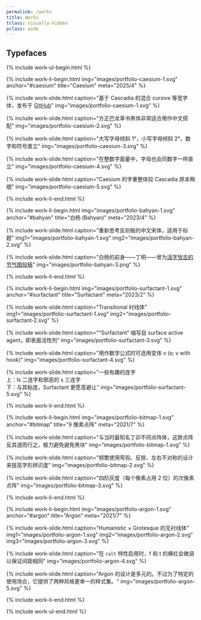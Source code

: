 ```yaml
---
permalink: /works
title: Works
tclass: visually-hidden
pclass: wide
---
```


<h2 class="h1-like">Typefaces</h2>

{%  include work-ul-begin.html %}

 {%  include work-li-begin.html
     img="images/portfolio-caesium-1.svg"
     anchor="#caesium"
     title="Caesium"
     meta="2025/4" %}

  {%  include work-slide.html
      caption="基于 Cascadia 的混合 cursive 等宽字体，发布于 <a href='https://github.com/alphaArgon/Caesium'>GitHub</a>"
      img="images/portfolio-caesium-1.svg" %}

  {%  include work-slide.html
      caption="方正巴龙草书黑体非常适合用作中文搭配"
      img="images/portfolio-caesium-2.svg" %}

  {%  include work-slide.html
      caption="大写字母倾斜 1°，小写字母倾斜 2°，数字和符号直立"
      img="images/portfolio-caesium-3.svg" %}

  {%  include work-slide.html
      caption="在整数字面量中，字母也会同数字一样直立"
      img="images/portfolio-caesium-4.svg" %}

  {%  include work-slide.html
      caption="Caesium 的字重整体较 Cascadia 原本稍细"
      img="images/portfolio-caesium-5.svg" %}

 {%  include work-li-end.html %}

 {%  include work-li-begin.html
     img="images/portfolio-bahyan-1.svg"
     anchor="#bahyan"
     title="白杨 (Bahyan)"
     meta="2023/4" %}

  {%  include work-slide.html
      caption="重新思考反刻板的中文宋体，适用于标题"
      img1="images/portfolio-bahyan-1.svg"
      img2="images/portfolio-bahyan-2.svg" %}

  {%  include work-slide.html
      caption="白杨的前身——丁明——曾为<a href='https://mp.weixin.qq.com/s/k34aiYUQw-I2tq0ujXqI6Q'>活字攷古的节气图投稿</a>"
      img="images/portfolio-bahyan-3.png" %}

 {%  include work-li-end.html %}

 {%  include work-li-begin.html
     img="images/portfolio-surfactant-1.svg"
     anchor="#surfactant"
     title="Surfactant"
     meta="2023/2" %}

  {%  include work-slide.html
      caption="Transitional 衬线体"
      img1="images/portfolio-surfactant-1.svg"
      img2="images/portfolio-surfactant-2.svg" %}

  {%  include work-slide.html
      caption="“Surfactant” 缩写自 surface active agent，即表面活性剂"
      img="images/portfolio-surfactant-3.svg" %}

  {%  include work-slide.html
      caption="用作数学公式时可选用变体 v (ʋ; v with hook)"
      img="images/portfolio-surfactant-4.svg" %}

  {%  include work-slide.html
      caption="一些有趣的连字<br>上：ſs 二连字和邪恶的 s 三连字<br>下：与其粘连，Surfactant 更愿意避让"
      img="images/portfolio-surfactant-5.svg" %}

 {%  include work-li-end.html %}

 {%  include work-li-begin.html
     img="images/portfolio-bitmap-1.svg"
     anchor="#bitmap"
     title="9 像素点阵"
     meta="2021/7" %}

  {%  include work-slide.html
      caption="与当时最知名丁卯不同点阵体，这款点阵反其道而行之，极力避免避免黑块"
      img="images/portfolio-bitmap-1.svg" %}

  {%  include work-slide.html
      caption="频繁使用弯钩、反捺、左右不对称的设计来提高字形辨识度"
      img="images/portfolio-bitmap-2.svg" %}

  {%  include work-slide.html
      caption="四阶灰度（每个像素占用 2 位）的次像素点阵"
      img="images/portfolio-bitmap-3.svg" %}

 {%  include work-li-end.html %}

 {%  include work-li-begin.html
     img="images/portfolio-argon-1.svg"
     anchor="#argon"
     title="Argon"
     meta="2021/7" %}

  {%  include work-slide.html
      caption="Humanistic × Grotesque 的无衬线体"
      img1="images/portfolio-argon-1.svg"
      img2="images/portfolio-argon-2.svg"
      img3="images/portfolio-argon-3.svg" %}

  {%  include work-slide.html
      caption="在 <code>calt</code> 特性启用时，f 和 t 的横杠会微调以保证间距相同"
      img="images/portfolio-argon-4.svg" %}

  {%  include work-slide.html
      caption="Argon 的设计是多元的。不过为了特定的使用场合，它提供了两种风格更单一的样式集。"
      img="images/portfolio-argon-5.svg" %}

 {%  include work-li-end.html %}

{%  include work-ul-end.html %}
